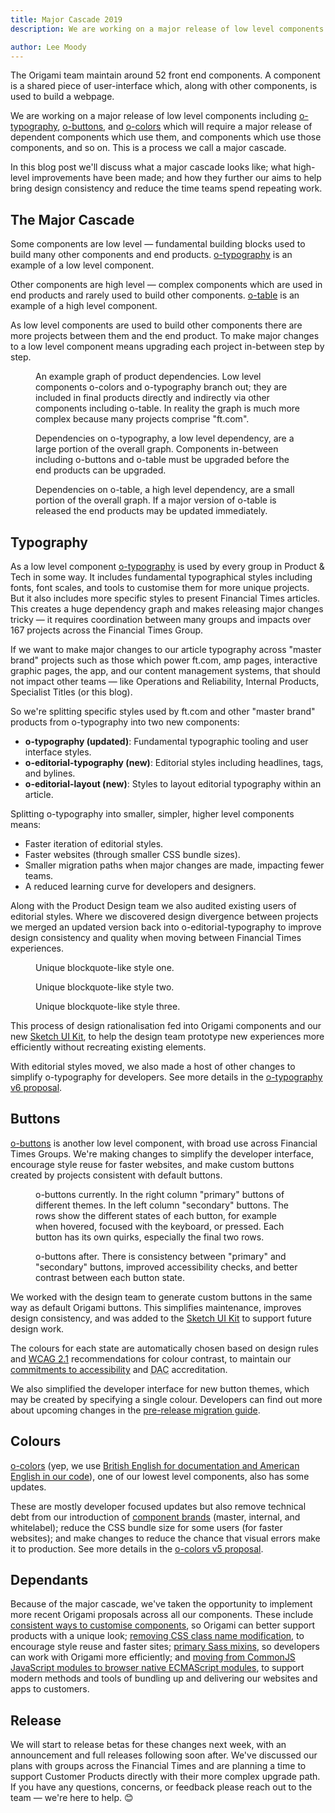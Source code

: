 ```yaml
---
title: Major Cascade 2019
description: We are working on a major release of low level components like o-typography. In this post we'll discuss what improvements are being made and how they further our aims to help bring design consistency and reduce the time teams spend repeating work.

author: Lee Moody
---
```


The Origami team maintain around 52 front end components. A component is a shared piece of user-interface which, along with other components, is used to build a webpage.

We are working on a major release of low level components including [o-typography](https://registry.origami.ft.com/components/o-typography), [o-buttons](https://registry.origami.ft.com/components/o-buttons), and [o-colors](https://registry.origami.ft.com/components/o-colors) which will require a major release of dependent components which use them, and components which use those components, and so on. This is a process we call a major cascade.

In this blog post we'll discuss what a major cascade looks like; what high-level improvements have been made; and how they further our aims to help bring design consistency and reduce the time teams spend repeating work.

## The Major Cascade

Some components are low level &#8212; fundamental building blocks used to build many other components and end products. [o-typography](https://registry.origami.ft.com/components/o-typography) is an example of a low level component.

Other components are high level &#8212; complex components which are used in end products and rarely used to build other components. [o-table](https://registry.origami.ft.com/components/o-table) is an example of a high level component.

As low level components are used to build other components there are more projects between them and the end product. To make major changes to a low level component means upgrading each project in-between step by step.

<figure>
	<img alt="" src="/assets/images/2019-10-31-major-cascade/all-graph.svg" />
	<figcaption class="o-typography-caption">
        An example graph of product dependencies. Low level components o-colors and o-typography branch out; they are included in final products directly and indirectly via other components including o-table. In reality the graph is much more complex because many projects comprise "ft.com".
	</figcaption>
</figure>

<figure>
	<img alt="" src="/assets/images/2019-10-31-major-cascade/typography-graph.svg" />
	<figcaption class="o-typography-caption">
        Dependencies on o-typography, a low level dependency, are a large portion of the overall graph. Components in-between including o-buttons and o-table must be upgraded before the end products can be upgraded.
	</figcaption>
</figure>

<figure>
	<img alt="" src="/assets/images/2019-10-31-major-cascade/table-graph.svg" />
	<figcaption class="o-typography-caption">
        Dependencies on o-table, a high level dependency, are a small portion of the overall graph. If a major version of o-table is released the end products may be updated immediately.
	</figcaption>
</figure>

## Typography

As a low level component [o-typography](https://registry.origami.ft.com/components/o-typography) is used by every group in Product & Tech in some way. It includes fundamental typographical styles including fonts, font scales, and tools to customise them for more unique projects. But it also includes more specific styles to present Financial Times articles. This creates a huge dependency graph and makes releasing major changes tricky &#8212; it requires coordination between many groups and impacts over 167 projects across the Financial Times Group.

If we want to make major changes to our article typography across "master brand" projects such as those which power ft.com, amp pages, interactive graphic pages, the app, and our content management systems, that should not impact other teams &#8212; like Operations and Reliability, Internal Products, Specialist Titles (or this blog).

So we're splitting specific styles used by ft.com and other "master brand" products from o-typography into two new components:

- **o-typography (updated)**: Fundamental typographic tooling and user interface styles.
- **o-editorial-typography (new)**: Editorial styles including headlines, tags, and bylines.
- **o-editorial-layout (new)**: Styles to layout editorial typography within an article.

Splitting o-typography into smaller, simpler, higher level components means:

- Faster iteration of editorial styles.
- Faster websites (through smaller CSS bundle sizes).
- Smaller migration paths when major changes are made, impacting fewer teams.
- A reduced learning curve for developers and designers.

Along with the Product Design team we also audited existing users of editorial styles. Where we discovered design divergence between projects we merged an updated version back into o-editorial-typography to improve design consistency and quality when moving between Financial Times experiences.

<figure>
	<img alt="" src="https://www.ft.com/__origami/service/image/v2/images/raw/https://origami.ft.com/assets/images/2019-10-31-major-cascade/blockquote-1.png?source=origami" />
	<figcaption class="o-typography-caption">
        Unique blockquote-like style one.
	</figcaption>
</figure>

<figure>
	<img alt="" src="https://www.ft.com/__origami/service/image/v2/images/raw/https://origami.ft.com/assets/images/2019-10-31-major-cascade/blockquote-2.png?source=origami" />
	<figcaption class="o-typography-caption">
        Unique blockquote-like style two.
	</figcaption>
</figure>

<figure>
	<img alt="" src="https://www.ft.com/__origami/service/image/v2/images/raw/https://origami.ft.com/assets/images/2019-10-31-major-cascade/blockquote-3.png?source=origami" />
	<figcaption class="o-typography-caption">
        Unique blockquote-like style three.
	</figcaption>
</figure>

This process of design rationalisation fed into Origami components and our new [Sketch UI Kit](https://medium.com/ft-product-technology/ft-design-basics-1-why-we-finally-built-a-ui-kit-850e98b127bf), to help the design team prototype new experiences more efficiently without recreating existing elements.

With editorial styles moved, we also made a host of other changes to simplify o-typography for developers. See more details in the [o-typography v6 proposal](https://github.com/Financial-Times/o-typography/issues/203).

## Buttons

[o-buttons](https://registry.origami.ft.com/components/o-buttons) is another low level component, with broad use across Financial Times Groups. We're making changes to simplify the developer interface, encourage style reuse for faster websites, and make custom buttons created by projects consistent with default buttons.

<figure>
	<img alt="" src="https://www.ft.com/__origami/service/image/v2/images/raw/https://origami.ft.com/assets/images/2019-10-31-major-cascade/buttons-before.png?source=origami" />
	<figcaption class="o-typography-caption">
        o-buttons currently. In the right column "primary" buttons of different themes. In the left column "secondary" buttons. The rows show the different states of each button, for example when hovered, focused with the keyboard, or pressed. Each button has its own quirks, especially the final two rows.
	</figcaption>
</figure>


<figure>
	<img alt="" src="https://www.ft.com/__origami/service/image/v2/images/raw/https://origami.ft.com/assets/images/2019-10-31-major-cascade/buttons-after.png?source=origami" />
	<figcaption class="o-typography-caption">
        o-buttons after. There is consistency between "primary" and "secondary" buttons, improved accessibility checks, and better contrast between each button state.
	</figcaption>
</figure>


We worked with the design team to generate custom buttons in the same way as default Origami buttons. This simplifies maintenance, improves design consistency, and was added to the [Sketch UI Kit](https://medium.com/ft-product-technology/ft-design-basics-1-why-we-finally-built-a-ui-kit-850e98b127bf) to support future design work.

The colours for each state are automatically chosen based on design rules and [WCAG 2.1](https://www.w3.org/TR/WCAG21/) recommendations for colour contrast, to maintain our [commitments to accessibility](https://www.ft.com/accessibility) and <abbr title="Digital Accessibility Centre">DAC</abbr> accreditation.

We also simplified the developer interface for new button themes, which may be created by specifying a single colour. Developers can find out more about upcoming changes in the [pre-release migration guide](https://github.com/Financial-Times/o-buttons/blob/d5d4e15e060aa897e3c870f717840ce1b48b4828/MIGRATION.md).

## Colours

[o-colors](https://registry.origami.ft.com/components/o-colors) (yep, we use [British English for documentation and American English in our code](https://origami.ft.com/docs/principles/tone-and-language/#use-british-english-for-documentation)), one of our lowest level components, also has some updates.

These are mostly developer focused updates but also remove technical debt from our introduction of [component brands](https://origami.ft.com/docs/components/branding/) (master, internal, and whitelabel); reduce the CSS bundle size for some users (for faster websites); and make changes to reduce the chance that visual errors make it to production. See more details in the [o-colors v5 proposal](https://github.com/Financial-Times/o-colors/issues/198).

## Dependants

Because of the major cascade, we've taken the opportunity to implement more recent Origami proposals across all our components. These include [consistent ways to customise components](https://github.com/Financial-Times/origami/issues/14), so Origami can better support products with a unique look; [removing CSS class name modification](https://github.com/Financial-Times/origami/issues/4), to encourage style reuse and faster sites; [primary Sass mixins](https://github.com/Financial-Times/origami/issues/6), so developers can work with Origami more efficiently; and [moving from CommonJS JavaScript modules to browser native ECMAScript modules](https://github.com/Financial-Times/origami-build-tools/issues/609), to support modern methods and tools of bundling up and delivering our websites and apps to customers.


## Release

We will start to release betas for these changes next week, with an announcement and full releases following soon after. We've discussed our plans with groups across the Financial Times and are planning a time to support Customer Products directly with their more complex upgrade path. If you have any questions, concerns, or feedback please reach out to the team &#8212; we're here to help. 😊
